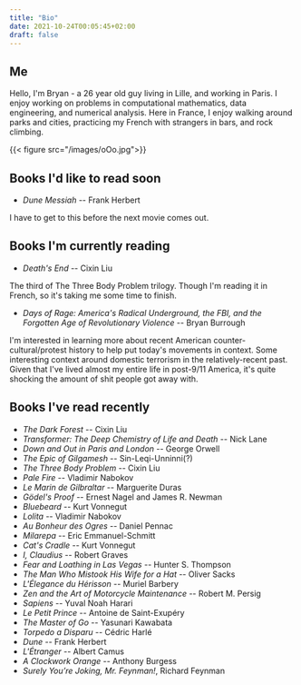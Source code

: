 ```yaml
---
title: "Bio"
date: 2021-10-24T00:05:45+02:00
draft: false
---
```


## Me
Hello, I'm Bryan - a 26 year old guy living in Lille, and working in Paris.  I enjoy working on
problems in computational mathematics, data engineering, and numerical analysis.  Here in
France, I enjoy walking around parks and cities, practicing my French with strangers in bars, and rock climbing.

{{< figure src="/images/oOo.jpg">}}


## Books I'd like to read soon


* *Dune Messiah* -- Frank Herbert

I have to get to this before the next movie comes out.

## Books I'm currently reading
* *Death's End* -- Cixin Liu

The third of The Three Body Problem trilogy.  Though I'm reading it in French, so it's taking me some time to finish.

* *Days of Rage: America's Radical Underground, the FBI, and the Forgotten Age of Revolutionary Violence* -- Bryan Burrough

I'm interested in learning more about recent American counter-cultural/protest history to help put today's movements in context.  Some interesting context around domestic terrorism in the relatively-recent past.  Given that I've lived almost my entire life in post-9/11 America, it's quite shocking the amount of shit people got away with.

## Books I've read recently
* *The Dark Forest* -- Cixin Liu
* *Transformer: The Deep Chemistry of Life and Death* -- Nick Lane
* *Down and Out in Paris and London* -- George Orwell
* *The Epic of Gilgamesh* -- Sin-Leqi-Unninni(?)
* *The Three Body Problem* -- Cixin Liu
* *Pale Fire* -- Vladimir Nabokov
* *Le Marin de Gilbraltar* -- Marguerite Duras
* *Gödel's Proof* -- Ernest Nagel and James R. Newman
* *Bluebeard* -- Kurt Vonnegut
* *Lolita* -- Vladimir Nabokov
* *Au Bonheur des Ogres* -- Daniel Pennac
* *Milarepa* -- Eric Emmanuel-Schmitt
* *Cat's Cradle* -- Kurt Vonnegut 
* *I, Claudius* -- Robert Graves
* *Fear and Loathing in Las Vegas* -- Hunter S. Thompson
* *The Man Who Mistook His Wife for a Hat* -- Oliver Sacks
* *L'Élegance du Hérisson* -- Muriel Barbery
* *Zen and the Art of Motorcycle Maintenance* -- Robert M. Persig
* *Sapiens* -- Yuval Noah Harari
* *Le Petit Prince* -- Antoine de Saint-Exupéry
* *The Master of Go* -- Yasunari Kawabata
* *Torpedo a Disparu* -- Cédric Harlé
* *Dune* -- Frank Herbert 
* *L'Étranger* -- Albert Camus
* *A Clockwork Orange* -- Anthony Burgess
* *Surely You’re Joking, Mr. Feynman!*, Richard Feynman

